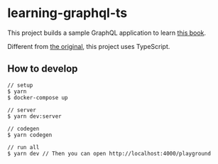 # learning-graphql-ts

This project builds a sample GraphQL application to learn [this book](https://www.oreilly.com/library/view/learning-graphql/9781492030706/).

Different from [the original](https://github.com/MoonHighway/learning-graphql), this project uses TypeScript.

## How to develop
```
// setup
$ yarn
$ docker-compose up

// server
$ yarn dev:server

// codegen
$ yarn codegen

// run all
$ yarn dev // Then you can open http://localhost:4000/playground
```

